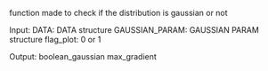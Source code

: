   function made to check if the distribution is gaussian or not
  
  Input:
      DATA: DATA structure
      GAUSSIAN_PARAM: GAUSSIAN PARAM structure
      flag_plot: 0 or 1
      
  Output:
      boolean_gaussian
      max_gradient
